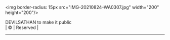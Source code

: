 <img border-radius: 15px src="IMG-20210824-WA0307.jpg" width="200" height="200"/>
  <p DEVILSATHAN">DEVILSATHAN</a> to make it public
    <br>
       | © |
        Reserved |
    <br> 
</p>

----

  <p align="center">
  <a href="httsp://github.com/DEVILSATHAN/pikachu">
    <img src="
  
